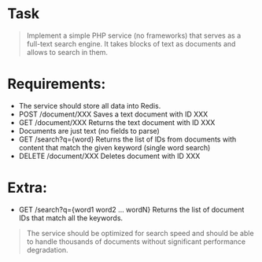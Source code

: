 # Task
>Implement a simple PHP service (no frameworks) that serves as a full-text search engine. It takes blocks of text as documents and allows to search in them.

# Requirements:

- The service should store all data into Redis.
- POST /document/XXX Saves a text document with ID XXX
- GET /document/XXX Returns the text document with ID XXX
- Documents are just text (no fields to parse)
- GET /search?q={word} Returns the list of IDs from documents with content that match the given keyword (single word search)
- DELETE /document/XXX Deletes document with ID XXX

# Extra:
- GET /search?q={word1 word2 ... wordN} Returns the list of document IDs that match all the keywords.

>The service should be optimized for search speed and should be able to handle thousands of documents without significant performance degradation. 
